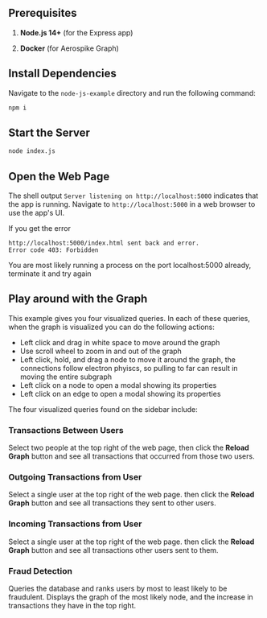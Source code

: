 ## Prerequisites


1. **Node.js 14+** (for the Express app)

2. **Docker** (for Aerospike Graph)


## Install Dependencies


Navigate to the `node-js-example` directory and run
the following command:

```bash
npm i
```

## Start the Server

```bash
node index.js
```

## Open the Web Page

The shell output `Server listening on http://localhost:5000`
indicates that the app is running.
Navigate to `http://localhost:5000` in a web browser
to use the app's UI.

If you get the error 
```
http://localhost:5000/index.html sent back and error.
Error code 403: Forbidden
```
You are most likely running a process on the port localhost:5000 already, terminate it and try again


## Play around with the Graph

This example gives you four visualized queries.
In each of these queries, when the graph is visualized
you can do the following actions:

- Left click and drag in white space to move around the graph
- Use scroll wheel to zoom in and out of the graph
- Left click, hold, and drag a node to move it around the graph, the connections follow electron phyiscs, so pulling to far can result in moving the entire subgraph
- Left click on a node to open a modal showing its properties
- Left click on an edge to open a modal showing its properties

The four visualized queries found on the sidebar include:

### Transactions Between Users

Select two people at the top right of the web page,
then click the **Reload Graph** button and see all transactions that occurred from those
two users.

### Outgoing Transactions from User

Select a single user at the top right of the web page.
then click the **Reload Graph** button and see all transactions they sent to other users.

### Incoming Transactions from User

Select a single user at the top right of the web page.
then click the **Reload Graph** button and see all transactions other users sent to them.

### Fraud Detection

Queries the database and ranks users by most to least likely
to be fraudulent. Displays the graph of the most likely node, 
and the increase in transactions they have in the top right.
